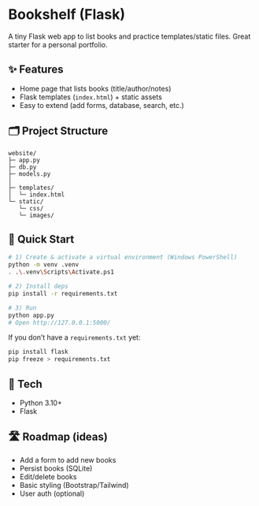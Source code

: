 # Bookshelf (Flask)

A tiny Flask web app to list books and practice templates/static files. Great starter for a personal portfolio.

## ✨ Features
- Home page that lists books (title/author/notes)
- Flask templates (`index.html`) + static assets
- Easy to extend (add forms, database, search, etc.)

## 🗂️ Project Structure
```
website/
├─ app.py
├─ db.py
├─ models.py
│
├─ templates/
│  └─ index.html
└─ static/
   └─ css/
   └─ images/
```

## 🚀 Quick Start

```bash
# 1) Create & activate a virtual environment (Windows PowerShell)
python -m venv .venv
. .\.venv\Scripts\Activate.ps1

# 2) Install deps
pip install -r requirements.txt

# 3) Run
python app.py
# Open http://127.0.0.1:5000/
```

If you don’t have a `requirements.txt` yet:
```bash
pip install flask
pip freeze > requirements.txt
```

## 🔧 Tech
- Python 3.10+
- Flask

## 🛣️ Roadmap (ideas)
- Add a form to add new books
- Persist books (SQLite)
- Edit/delete books
- Basic styling (Bootstrap/Tailwind)
- User auth (optional)
